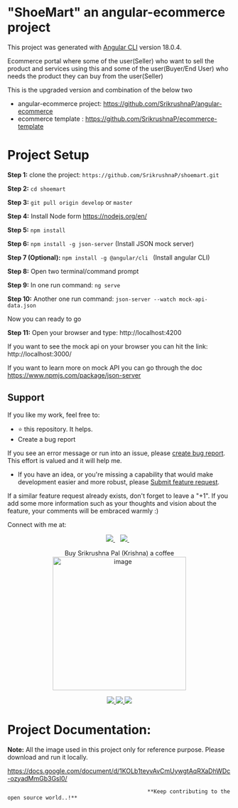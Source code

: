 # "ShoeMart" an angular-ecommerce project

This project was generated with [Angular CLI](https://github.com/angular/angular-cli) version 18.0.4.

Ecommerce portal where some of the user(Seller) who want to sell the product and services using this and some of the user(Buyer/End User) who needs the product they can buy from the user(Seller)

This is the upgraded version and combination of the below two

- angular-ecommerce project: https://github.com/SrikrushnaP/angular-ecommerce
- ecommerce template : https://github.com/SrikrushnaP/ecommerce-template

# Project Setup

**Step 1:** clone the project: `https://github.com/SrikrushnaP/shoemart.git`

**Step 2:** `cd shoemart`

**Step 3:** `git pull origin develop` or `master`

**Step 4:** Install Node form https://nodejs.org/en/

**Step 5:** `npm install`

**Step 6:** `npm install -g json-server` (Install JSON mock server)

**Step 7 (Optional):** `npm install -g @angular/cli ` (Install angular CLI)

**Step 8:** Open two terminal/command prompt

**Step 9:** In one run command: `ng serve`

**Step 10:** Another one run command: `json-server --watch mock-api-data.json`

Now you can ready to go

**Step 11:** Open your browser and type: http://localhost:4200

If you want to see the mock api on your browser you can hit the link: http://localhost:3000/

If you want to learn more on mock API you can go through the doc https://www.npmjs.com/package/json-server

## Support

If you like my work, feel free to:

- ⭐ this repository. It helps.
- Create a bug report

If you see an error message or run into an issue, please [create bug report](https://github.com/SrikrushnaP/ecommerce-template/issues/new). This effort is valued and it will help me.

- If you have an idea, or you're missing a capability that would make development easier and more robust, please [Submit feature request](https://github.com/SrikrushnaP/ecommerce-template/issues/new).

If a similar feature request already exists, don't forget to leave a "+1".
If you add some more information such as your thoughts and vision about the feature, your comments will be embraced warmly :)

Connect with me at:

<p align='center'>
  <a href="https://www.linkedin.com/in/srikrushnapal/">
    <img src="https://img.shields.io/badge/linkedin-%230077B5.svg?&style=for-the-badge&logo=linkedin&logoColor=white" />
  </a>&nbsp;&nbsp;
  <a href="https://stackoverflow.com/users/5852550/srikrushna">
    <img src="https://img.shields.io/badge/stackoverflow-%23E4405F.svg?&style=for-the-badge&logo=stackoverflow&logoColor=white" />        
  </a>&nbsp;&nbsp; 
</p>

<p align='center'>
  Buy Srikrushna Pal (Krishna) a coffee <br>

  <img width="300" alt="image" src="https://github.com/user-attachments/assets/4e100d90-b335-40e3-befd-ec8ed2935b50"> 
</p>
<p align='center'>
  <a href="#">
    <img src="https://img.shields.io/badge/Support_5_coffee-price_%3D_%E2%82%B959-blue" />        
  </a>
  <a href="#">
    <img src="https://img.shields.io/badge/Support_3_coffee-price_%3D_%E2%82%B939-red" />        
  </a>
  <a href="#">
    <img src="https://img.shields.io/badge/Support_a_coffee-price_%3D_%E2%82%B919-green" />        
  </a>
</p>

# Project Documentation:

**Note:** All the image used in this project only for reference purpose. Please download and run it locally.

https://docs.google.com/document/d/1KOLb1teyvAvCmUywgtAqRXaDhWDc-ozyadMmGb3GsI0/

                                                **Keep contributing to the open source world..!**
